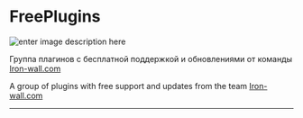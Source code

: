 <h1 id="freeplugins">FreePlugins</h1>
<p><img src="https://camo.githubusercontent.com/b0b227e184528c0acd80eef74d55a1a69718e52a/687474703a2f2f636c632e6167656e63792f77702d636f6e74656e742f75706c6f6164732f323031362f30382f696d672d73657276696365732d776f726470726573732d706c7567696e732e6a7067" alt="enter image description here"></p>
<p>Группа плагинов с бесплатной поддержкой и обновлениями от команды <a href="http://Iron-wall.com">Iron-wall.com</a></p>
<p>A group of plugins with free support and updates from the team <a href="http://Iron-wall.com">Iron-wall.com</a></p>
<hr>


